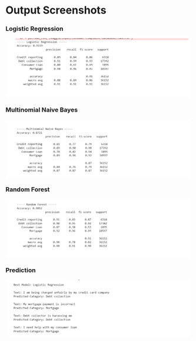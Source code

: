 # Output Screenshots

### Logistic Regression

![Alt text](assets/1.png)

### Multinomial Naive Bayes

![Alt text](assets/2.png)

### Random Forest

![Alt text](assets/3.png)

### Prediction

![Alt text](assets/4.png)

